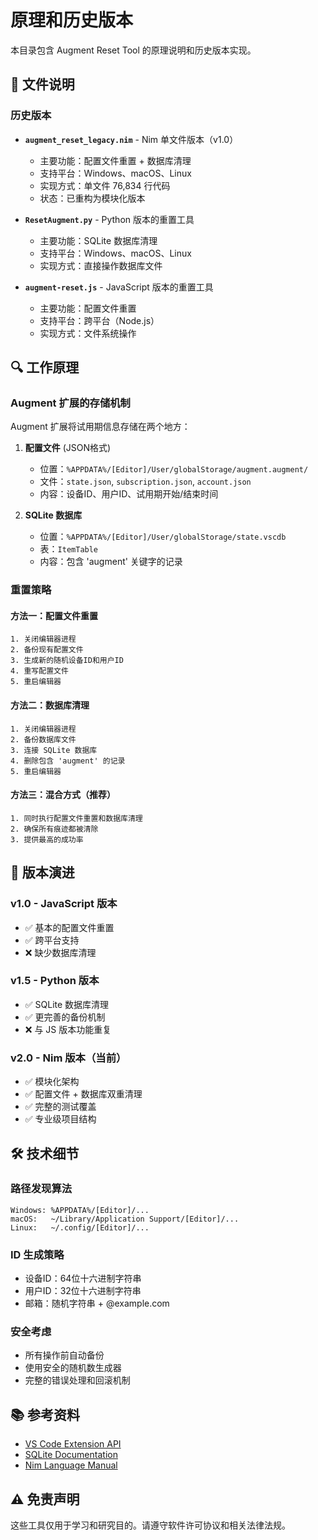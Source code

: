 # 原理和历史版本

本目录包含 Augment Reset Tool 的原理说明和历史版本实现。

## 📁 文件说明

### 历史版本

- **`augment_reset_legacy.nim`** - Nim 单文件版本（v1.0）
  - 主要功能：配置文件重置 + 数据库清理
  - 支持平台：Windows、macOS、Linux
  - 实现方式：单文件 76,834 行代码
  - 状态：已重构为模块化版本

- **`ResetAugment.py`** - Python 版本的重置工具
  - 主要功能：SQLite 数据库清理
  - 支持平台：Windows、macOS、Linux
  - 实现方式：直接操作数据库文件

- **`augment-reset.js`** - JavaScript 版本的重置工具
  - 主要功能：配置文件重置
  - 支持平台：跨平台（Node.js）
  - 实现方式：文件系统操作

## 🔍 工作原理

### Augment 扩展的存储机制

Augment 扩展将试用期信息存储在两个地方：

1. **配置文件** (JSON格式)
   - 位置：`%APPDATA%/[Editor]/User/globalStorage/augment.augment/`
   - 文件：`state.json`, `subscription.json`, `account.json`
   - 内容：设备ID、用户ID、试用期开始/结束时间

2. **SQLite 数据库**
   - 位置：`%APPDATA%/[Editor]/User/globalStorage/state.vscdb`
   - 表：`ItemTable`
   - 内容：包含 'augment' 关键字的记录

### 重置策略

#### 方法一：配置文件重置
```
1. 关闭编辑器进程
2. 备份现有配置文件
3. 生成新的随机设备ID和用户ID
4. 重写配置文件
5. 重启编辑器
```

#### 方法二：数据库清理
```
1. 关闭编辑器进程
2. 备份数据库文件
3. 连接 SQLite 数据库
4. 删除包含 'augment' 的记录
5. 重启编辑器
```

#### 方法三：混合方式（推荐）
```
1. 同时执行配置文件重置和数据库清理
2. 确保所有痕迹都被清除
3. 提供最高的成功率
```

## 🔄 版本演进

### v1.0 - JavaScript 版本
- ✅ 基本的配置文件重置
- ✅ 跨平台支持
- ❌ 缺少数据库清理

### v1.5 - Python 版本
- ✅ SQLite 数据库清理
- ✅ 更完善的备份机制
- ❌ 与 JS 版本功能重复

### v2.0 - Nim 版本（当前）
- ✅ 模块化架构
- ✅ 配置文件 + 数据库双重清理
- ✅ 完整的测试覆盖
- ✅ 专业级项目结构

## 🛠️ 技术细节

### 路径发现算法
```
Windows: %APPDATA%/[Editor]/...
macOS:   ~/Library/Application Support/[Editor]/...
Linux:   ~/.config/[Editor]/...
```

### ID 生成策略
- 设备ID：64位十六进制字符串
- 用户ID：32位十六进制字符串
- 邮箱：随机字符串 + @example.com

### 安全考虑
- 所有操作前自动备份
- 使用安全的随机数生成器
- 完整的错误处理和回滚机制

## 📚 参考资料

- [VS Code Extension API](https://code.visualstudio.com/api)
- [SQLite Documentation](https://www.sqlite.org/docs.html)
- [Nim Language Manual](https://nim-lang.org/docs/manual.html)

## ⚠️ 免责声明

这些工具仅用于学习和研究目的。请遵守软件许可协议和相关法律法规。
